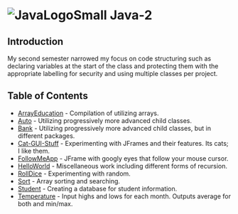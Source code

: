 # ![JavaLogoSmall](https://github.com/Spades86/Undergraduate/blob/master/images/JavaLogoSmall.png?raw=true) Java-2
## Introduction
My second semester narrowed my focus on code structuring such as declaring variables at the start of the class and protecting them with the appropriate labelling for security and using multiple classes per project.

## Table of Contents
* [ArrayEducation](https://github.com/Spades86/Undergraduate/tree/master/Java/Java-2/ArrayEducation) - Compilation of utilizing arrays.
* [Auto](https://github.com/Spades86/Undergraduate/tree/master/Java/Java-2/Auto) - Utilizing progressively more advanced child classes.
* [Bank](https://github.com/Spades86/Undergraduate/tree/master/Java/Java-2/Bank) - Utilizing progressively more advanced child classes, but in different packages.
* [Cat-GUI-Stuff](https://github.com/Spades86/Undergraduate/tree/master/Java/Java-2/Cat-GUI-Stuff) - Experimenting with JFrames and their features. Its cats; I like them.
* [FollowMeApp](https://github.com/Spades86/Undergraduate/tree/master/Java/Java-2/FollowMeApp) - JFrame with googly eyes that follow your mouse cursor.
* [HelloWorld](https://github.com/Spades86/Undergraduate/tree/master/Java/Java-2/HelloWorld) - Miscellaneous work including different forms of recursion.
* [RollDice](https://github.com/Spades86/Undergraduate/tree/master/Java/Java-2/RollDice) - Experimenting with random.
* [Sort](https://github.com/Spades86/Undergraduate/tree/master/Java/Java-2/Sort) - Array sorting and searching.
* [Student](https://github.com/Spades86/Undergraduate/tree/master/Java/Java-2/Student) - Creating a database for student information.
* [Temperature](https://github.com/Spades86/Undergraduate/tree/master/Java/Java-2/Temperature) - Input highs and lows for each month. Outputs average for both and min/max.
